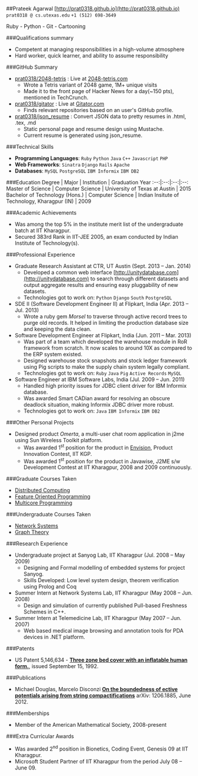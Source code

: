 ##Prateek Agarwal
[http://prat0318.github.io](http://prat0318.github.io) `prat0318 @ cs.utexas.edu` `+1 (512) 698-3649`

Ruby - Python - Git - Cartooning

###Qualifications summary
* Competent at managing responsibilities in a high-volume atmosphere
* Hard worker, quick learner, and ability to assume responsibility

###GitHub Summary
* [prat0318/2048-tetris](http://github.com/prat0318/2048-tetris) : Live at [2048-tetris.com](http://2048-tetris.com)
    - Wrote a Tetris variant of 2048 game, 1M+ unique visits
    - Made it to the front page of Hacker News for a day(~150 pts), mentioned in TechCrunch.
* [prat0318/gitator](http://github.com/prat0318/gitator) : Live at [Gitator.com](http://gitator.com)
    - Finds relevant repositories based on an user's GitHub profile.
* [prat0318/json_resume](http://github.com/prat0318/json_resume) : Convert JSON data to pretty resumes in .html, .tex, .md
    - Static personal page and resume design using Mustache.
    - Current resume is generated using json_resume.

###Technical Skills
* **Programming Languages**: `Ruby` `Python` `Java` `C++` `Javascript` `PHP` 
* **Web Frameworks**: `Sinatra` `Django` `Rails` `Apache` 
* **Databases**: `MySQL` `PostgreSQL` `IBM Informix` `IBM DB2` 

###Education
Degree | Major | Institution | Graduation Year
:--:|:--:|:--:|:--:
Master of Science | Computer Science | University of Texas at Austin | 2015
Bachelor of Technology (Hons.) | Computer Science | Indian Insitute of Technology, Kharagpur (IN) | 2009

###Academic Achievements
* Was among the top 5% in the institute merit list of the undergraduate batch at IIT Kharagpur.
* Secured 383rd Rank in IIT-JEE 2005, an exam conducted by Indian Institute of Technology(s).

###Professional Experience
* Graduate Research Assistant at CTR, UT Austin (Sept. 2013 – Jan. 2014)
    - Developed a common web interface [http://unitydatabase.com](http://unitydatabase.com) to search through different datasets and output aggregate results and ensuring easy pluggability of new datasets.
    - Technologies got to work on: `Python` `Django` `South` `PostgreSQL` 
* SDE II (Software Development Engineer II) at Flipkart, India (Apr. 2013 – Jul. 2013)
    - Wrote a ruby gem _Morsel_ to traverse through active record trees to purge old records. It helped in limiting the production database size and keeping the data clean.
* Software Development Engineer at Flipkart, India (Jun. 2011 – Mar. 2013)
    - Was part of a team which developed the warehouse module in RoR framework from scratch. It now scales to around 10X as compared to the ERP system existed.
    - Designed warehouse stock snapshots and stock ledger framework using Pig scripts to make the supply chain system legally compliant.
    - Technologies got to work on: `Ruby` `Java` `Pig` `Active Records` `MySQL` 
* Software Engineer at IBM Software Labs, India (Jul. 2009 – Jun. 2011)
    - Handled high priority issues for JDBC client driver for IBM Informix database.
    - Was awarded Smart CADian award for resolving an obscure deadlock situation, making Informix JDBC driver more robust.
    - Technologies got to work on: `Java` `IBM Informix` `IBM DB2` 

###Other Personal Projects
* Designed product _Omerta_, a multi-user chat room application in j2me using Sun Wireless Toolkit platform.
    - Was awarded 1<sup>st</sup> position for the product in [Envision](http://www.ecell-iitkgp.org/envision.php), Product Innovation Contest, IIT KGP.
    - Was awarded 1<sup>st</sup> position for the product in Javawise, J2ME s/w Development Contest at IIT Kharagpur, 2008 and 2009 continuously.

###Graduate Courses Taken
* [Distributed Computing](http://www.cs.utexas.edu/users/lorenzo/corsi/cs380d/13F/)
* [Feature Oriented Programming](http://www.cs.utexas.edu/users/dsb/cs392f)
* [Multicore Programming](http://www.cs.utexas.edu/~pingali/CS395T/2013fa)


###Undergraduate Courses Taken
* [Network Systems](http://www.facweb.iitkgp.ernet.in/~agupta/netlab/)
* [Graph Theory](http://cse.iitkgp.ac.in/~agupta/graph/)

###Research Experience
* Undergraduate project at Sanyog Lab, IIT Kharagpur (Jul. 2008 – May 2009)
    - Designing and Formal modelling of embedded systems for project Sanyog.
    - Skills Developed: Low level system design, theorem verification using Prolog and Coq
* Summer Intern at Network Systems Lab, IIT Kharagpur (May 2008 – Jun. 2008)
    - Design and simulation of currently published Pull-based Freshness Schemes in C++.
* Summer Intern at Telemedicine Lab, IIT Kharagpur (May 2007 – Jun. 2007)
    - Web based medical image browsing and annotation tools for PDA devices in .NET platform.

###Patents
* US Patent 5,146,634 - **[Three zone bed cover with an inflatable human form.]()**, issued September 15, 1992.

###Publications
* Michael Douglas, Marcelo Disconzi **[On the boundedness of ective potentials arising from string compactifications]()** arXiv: 1206.1885, June 2012.

###Memberships
* Member of the American Mathematical Society, 2008-present

###Extra Curricular Awards
* Was awarded 2<sup>nd</sup> position in Bionetics, Coding Event, Genesis 09 at IIT Kharagpur.
* Microsoft Student Partner of IIT Kharagpur from the period July 08 – June 09.
